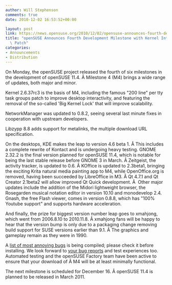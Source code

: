 ```yaml
---
author: Will Stephenson
comments: true
date: 2010-12-02 16:53:52+00:00

layout: post
link: https://news.opensuse.org/2010/12/02/opensuse-announces-fourth-development-milestone-with-kernel-interactivity-patch/
title: "openSUSE Announces Fourth Development Milestone with Kernel Interactivity\
  \ Patch"
categories:
- Announcements
- Distribution
---
```

On Monday, the openSUSE project released the fourth of six milestones in the development of openSUSE 11.4. Â Milestone 4 (M4) brings a wide range of updates, both major and minor.

Kernel 2.6.37rc3 is the basis of M4, including the famous "200 line" per tty task groups patch to improve desktop interactivity, and featuring the removal of the so-called 'Big Kernel Lock' that will improve scalability.

NetworkManager was updated to 0.8.2, seeing several last minute fixes in cooperation with upstream developers.

Libzypp 8.8 adds support for metalinks, the multiple download URL specification.

On the desktops, KDE makes the leap to version 4.6 beta 1. Â This includes a complete rewrite of Kontact and is undergoing heavy testing. GNOME 2.32.2 is the final version planned for openSUSE 11.4, which is notable for being the last stable release before GNOME 3 in March. Â Zeitgeist, the activity tracker, is updated to 0.6. Â KOffice is updated to 2.3beta1, bringing the exciting Krita natural media painting app to M4, while OpenOffice.org is removed, having been succeeded by LibreOffice in M3. Â Qt 4.7.1 and Qt Creator 2.1beta2 will allow improved Qt Quick development. Â  Other major updates include the addition of the Midori lightweight browser, the Rosegarden musical notation editor in version 10.10 and monodevelop 2.4. Gnash, the free Flash viewer, comes in version 0.8.8, which has "100% Youtube support" and supports hardware acceleration.

And finally, the prize for biggest version number leap goes to xmahjong, which went from 2006.8.10 to 2010.11.8. Â xmahjong fans will be happy to hear that the version bump is only due to a packaging change removing build support for SUSE versions earlier than 9.1. Â The graphics and gameplay remain as they were in 1990.

A [list of most annoying bugs](http://en.opensuse.org/openSUSE:Most_annoying_bugs_11.4_dev#openSUSE_11.4_Milestone_4_of_6) is being compiled; please check it before installing. We look forward to [your bug reports](http://bugzilla.novell.com/enter_bug.cgi?product=openSUSE+11.4&format=guided) and test experiences too. Automated testing and the openSUSE Factory team have been active to ensure that your download of Â M4 will be at least minimally functional.

The next milestone is scheduled for December 16. Â openSUSE 11.4 is planned to be released in March 2011.		
